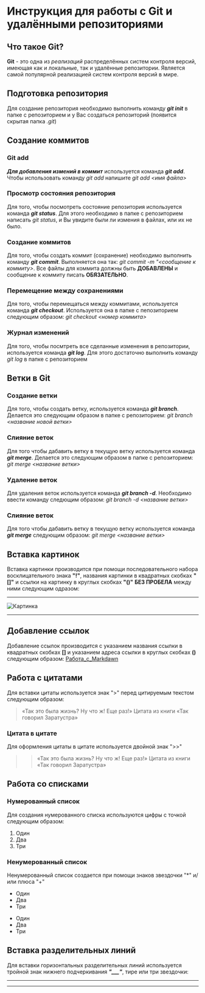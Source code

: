 # Инструкция для работы с Git и удалёнными репозиториями

## Что такое Git?
**Git** - это одна из *реализаций* распределённых систем контроля версий, имеющая как и локальные, так и удалённые репозитории. Является самой популярной реализацией систем контроля версий в мире.

## Подготовка репозитория
Для создание репозитория необходимо выполнить команду ***git init***  в папке с репозиторием и у Вас создаться репозиторий (появится скрытая папка *.git*)

## Создание коммитов

### Git add
***Для добавления измений в коммит*** используется команда ***git add***. Чтобы использовать команду *git add* напишите *git add <имя файла>*

### Просмотр состояния репозитория
Для того, чтобы посмотреть состояние репозитория используется команда ***git status***. Для этого необходимо в папке с репозиторием написать *git status*, и Вы увидите были ли измения в файлах, или их не было.

### Создание коммитов
Для того, чтобы создать коммит (сохранение) необходимо выполнить команду ***git commit***. Выполняется она так: *git commit -m "<сообщение к коммиту>*. Все файлы для коммита должны быть **ДОБАВЛЕНЫ** и сообщение к коммиту писать **ОБЯЗАТЕЛЬНО**.

### Перемещение между сохранениями
Для того, чтобы перемещаться между коммитами, используется команда ***git checkout***. Используется она в папке с пепозиторием следующим образом: *git checkout <номер коммита>*

### Журнал изменений
Для того, чтобы посмтреть все сделанные изменения в репозитории, используется команда ***git log***. Для этого достаточно выполнить команду *git log* в папке с репозиторием

## Ветки в Git

### Создание ветки

Для того, чтобы создать ветку, используется команда ***git branch***. Делается это следующим образом в папке с репозиторием: *git branch <название новой ветки>*

### Слияние веток

Для того чтобы дабавить ветку в текущую ветку используется команда ***git merge***. Делается это следующим образом в папке с репозиторием: *git merge <название ветки>*

### Удаление веток

Для удаления веток используется команда ***git branch -d***. Необходимо ввести команду следющим образом: *git branch -d <название ветки>*

### Слияние веток

Для того чтобы дабавить ветку в текущую ветку используется команда ***git merge*** следующим образом: *git merge <название ветки>*

## Вставка картинок

Вставка картинки производится при помощи последовательного набора восклицательного знака **"!"**, названия картинки в квадратных скобках **"[]"** и ссылки на картинку в круглых скобках **"()"**  **БЕЗ ПРОБЕЛА** между ними следующим одразом:
___
![Картинка](https://vjoy.cc/wp-content/uploads/2019/08/8-8-768x554.jpg)
***

## Добавление ссылок

Добавление ссылок производится с указанием названия ссылки в квадратных скобках **[]** и указанием адреса ссылки в круглых скобках **()** следующим образом:
[Работа_с_Markdawn](https://gist.github.com/Jekins/2bf2d0638163f1294637)

## Работа с цитатами

Для вставки цитаты используется знак ">" перед цитируемым текстом следующим образом:
> «Так это была жизнь? Ну что ж! Еще раз!» Цитата из книги «Так говорил Заратустра»

### Цитата в цитате
Для оформления цитаты в цитате используется двойной знак ">>"
>> «Так это была жизнь? Ну что ж! Еще раз!» Цитата из книги «Так говорил Заратустра»

## Работа со списками

### Нумерованный список
Для создания нумерованного списка используются цифры с точкой следующим образом:
1. Один
2. Два
3. Три

### Ненумерованный список

Ненумерованный список создается при помощи знаков звездочки "*" и/или плюса "+"
* Один
* Два
* Три

+ Один
+ Два
+ Три

## Вставка разделительных линий 
Для вставки горизонтальных разделительных линий используется тройной знак нижнего подчеркивания ***"___"***, тире или три звездочки:

___

***